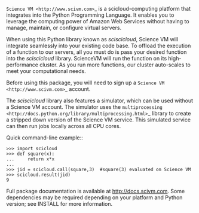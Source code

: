 `Science VM <http://www.scivm.com>`_ is a scicloud-computing platform that integrates into the Python Programming Language. It enables you to leverage the computing power of Amazon Web Services without having to manage, maintain, or configure virtual servers.

When using this Python library known as *sciscicloud*, Science VM will integrate seamlessly into your existing code base. To offload the execution of a function to our servers, all you must do is pass your desired function into the *sciscicloud* library. ScienceVM will run the function on its high-performance cluster. As you run more functions, our cluster auto-scales to meet your computational needs. 

Before using this package, you will need to sign up a `Science VM <http://www.scivm.com>`_ account.

The *sciscicloud* library also features a simulator, which can be used without a Science VM account.  The simulator uses the  `multiprocessing <http://docs.python.org/library/multiprocessing.html>`_ library to create a stripped down version of the Science VM service.  This simulated service can then run jobs locally across all CPU cores.

Quick command-line example::
  
	>>> import scicloud
	>>> def square(x):
	...     return x*x
	...     
	>>> jid = scicloud.call(square,3)  #square(3) evaluated on Science VM
	>>> scicloud.result(jid)
	9

Full package documentation is available at http://docs.scivm.com.  Some dependencies may be required depending on your platform and Python version; see INSTALL for more information.

